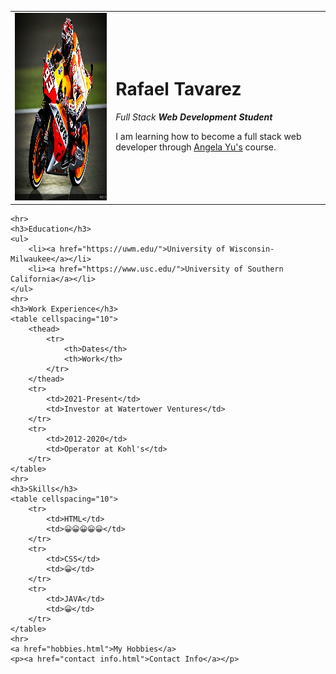 <!DOCTYPE html>
<html>

<head>
    <meta charset="UTF-8">
    <title>💚 Raf's Personal Projects</title>
</head>

<body>
    <table cellspacing="20">
        <tr>
            <td><img src="images/Marc Marquez Wallpaper.jpg" div="" height="300" width="300"
                    alt="Rafael Profile Picture" </td>
            <td>
                <h1>Rafael Tavarez</h1>
                <p><em>Full Stack <strong>Web Development Student</strong></em></p>
                <p>I am learning how to become a full stack web developer through <a
                        href="https://www.udemy.com/course/the-complete-web-development-bootcamp/learn/lecture/12287450#content">Angela
                        Yu's</a> course. </p>
            </td>
        </tr>
    </table>

    <hr>
    <h3>Education</h3>
    <ul>
        <li><a href="https://uwm.edu/">University of Wisconsin-Milwaukee</a></li>
        <li><a href="https://www.usc.edu/">University of Southern California</a></li>
    </ul>
    <hr>
    <h3>Work Experience</h3>
    <table cellspacing="10">
        <thead>
            <tr>
                <th>Dates</th>
                <th>Work</th>
            </tr>
        </thead>
        <tr>
            <td>2021-Present</td>
            <td>Investor at Watertower Ventures</td>
        </tr>
        <tr>
            <td>2012-2020</td>
            <td>Operator at Kohl's</td>
        </tr>
    </table>
    <hr>
    <h3>Skills</h3>
    <table cellspacing="10">
        <tr>
            <td>HTML</td>
            <td>😀😀😀😀😀</td>
        </tr>
        <tr>
            <td>CSS</td>
            <td>😀</td>
        </tr>
        <tr>
            <td>JAVA</td>
            <td>😀</td>
        </tr>
    </table>
    <hr>
    <a href="hobbies.html">My Hobbies</a>
    <p><a href="contact info.html">Contact Info</a></p>
</body>

</html>
